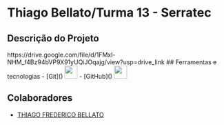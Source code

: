 # Thiago Bellato/Turma 13 - Serratec

## Descrição do Projeto
<p></p>
https://drive.google.com/file/d/1FMxl-NHM_f4Bz94bVP9X91yUQiJOqajg/view?usp=drive_link
## Ferramentas e tecnologias
- [Git]() <img loading="lazy" src="https://cdn.jsdelivr.net/gh/devicons/devicon/icons/git/git-original.svg" width="30" height="30"/>
- [GitHub]() <img loading="lazy" src="https://cdn.jsdelivr.net/gh/devicons/devicon/icons/github/github-original.svg" width="30" height="30"/>

## Colaboradores
- [THIAGO FREDERICO BELLATO](https://github.com/thiagobellato)
